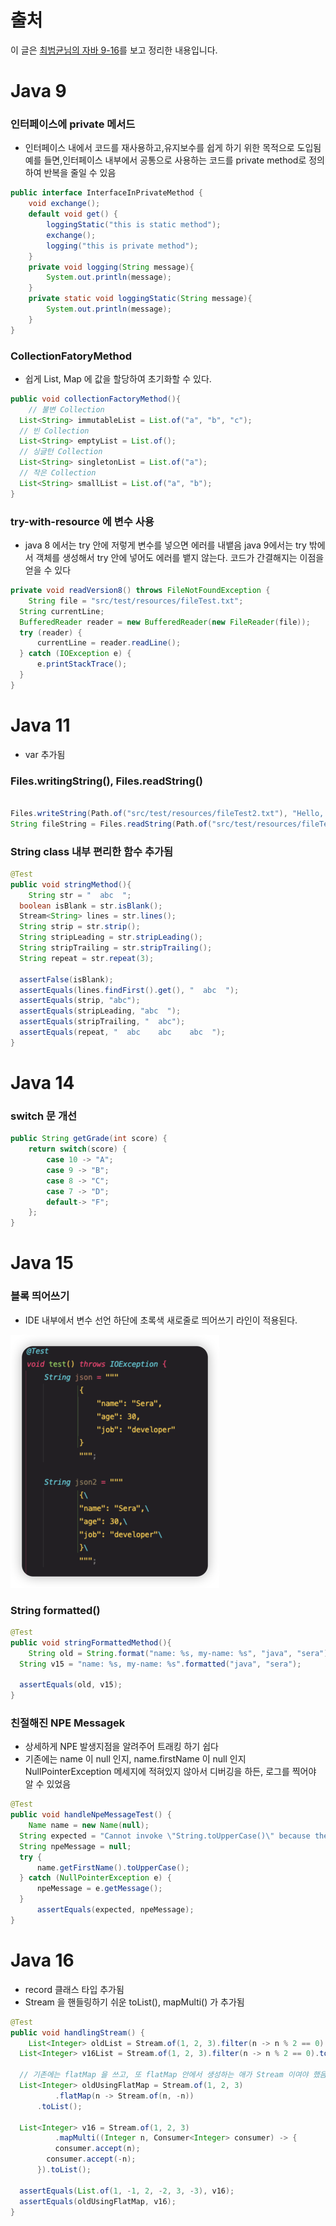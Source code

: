 # 출처

이 글은 [최범균님의 자바 9-16](https://www.youtube.com/watch?v=7SlDdzVk6GE&t=0s)를 보고 정리한 내용입니다.

# Java 9

### 인터페이스에 private 메서드

- 인터페이스 내에서 코드를 재사용하고,유지보수를 쉽게 하기 위한 목적으로 도입됨
  예를 들면,인터페이스 내부에서 공통으로 사용하는 코드를 private method로 정의하여 반복을 줄일 수 있음

```java
public interface InterfaceInPrivateMethod {
    void exchange();
    default void get() {
        loggingStatic("this is static method");
        exchange();
        logging("this is private method");
    }
    private void logging(String message){
        System.out.println(message);
    }
    private static void loggingStatic(String message){
        System.out.println(message);
    }
}
```

### CollectionFatoryMethod

- 쉽게 List, Map 에 값을 할당하여 초기화할 수 있다.

```java
public void collectionFactoryMethod(){
	// 불변 Collection
  List<String> immutableList = List.of("a", "b", "c");
  // 빈 Collection
  List<String> emptyList = List.of();
  // 싱글턴 Collection
  List<String> singletonList = List.of("a");
  // 작은 Collection
  List<String> smallList = List.of("a", "b");
}
```

### try-with-resource 에 변수 사용

- java 8 에서는 try 안에 저렇게 변수를 넣으면 에러를 내뱉음 java 9에서는 try 밖에서 객체를 생성해서 try 안에 넣어도 에러를 뱉지 않는다. 코드가 간결해지는 이점을 얻을 수 있다

```java
private void readVersion8() throws FileNotFoundException {
	String file = "src/test/resources/fileTest.txt";
  String currentLine;
  BufferedReader reader = new BufferedReader(new FileReader(file));
  try (reader) {
	  currentLine = reader.readLine();
  } catch (IOException e) {
	  e.printStackTrace();
  }
}
```

# Java 11

- var 추가됨

### Files.writingString(), Files.readString()

```java

Files.writeString(Path.of("src/test/resources/fileTest2.txt"), "Hello, world Sera!!");
String fileString = Files.readString(Path.of("src/test/resources/fileTest2.txt"));
```

### String class 내부 편리한 함수 추가됨

```java
@Test
public void stringMethod(){
	String str = "  abc  ";
  boolean isBlank = str.isBlank();
  Stream<String> lines = str.lines();
  String strip = str.strip();
  String stripLeading = str.stripLeading();
  String stripTrailing = str.stripTrailing();
  String repeat = str.repeat(3);

  assertFalse(isBlank);
  assertEquals(lines.findFirst().get(), "  abc  ");
  assertEquals(strip, "abc");
  assertEquals(stripLeading, "abc  ");
  assertEquals(stripTrailing, "  abc");
  assertEquals(repeat, "  abc    abc    abc  ");
}
```

# Java 14

### switch 문 개선

```java
public String getGrade(int score) {
	return switch(score) {
		case 10 -> "A";
		case 9 -> "B";
		case 8 -> "C";
		case 7 -> "D";
		default-> "F";
    };
}
```

# Java 15

### 블록 띄어쓰기

- IDE 내부에서 변수 선언 하단에 초록색 새로줄로 띄어쓰기 라인이 적용된다.

![TextBlock](../../resources/textblock_example.png)

### String formatted()

```java
@Test
public void stringFormattedMethod(){
	String old = String.format("name: %s, my-name: %s", "java", "sera");
  String v15 = "name: %s, my-name: %s".formatted("java", "sera");

  assertEquals(old, v15);
}
```

### 친절해진 NPE Messagek

- 상세하게 NPE 발생지점을 알려주어 트래킹 하기 쉽다
- 기존에는 name 이 null 인지, name.firstName 이 null 인지 NullPointerException 메세지에 적혀있지 않아서 디버깅을 하든, 로그를 찍어야 알 수 있었음

```java
@Test
public void handleNpeMessageTest() {
	Name name = new Name(null);
  String expected = "Cannot invoke \"String.toUpperCase()\" because the return value of \"version.version15.HandlingNPE$Name.getFirstName()\" is null";
  String npeMessage = null;
  try {
	  name.getFirstName().toUpperCase();
  } catch (NullPointerException e) {
	  npeMessage = e.getMessage();
  }
	  assertEquals(expected, npeMessage);
}
```

# Java 16

- record 클래스 타입 추가됨
- Stream 을 핸들링하기 쉬운 toList(), mapMulti() 가 추가됨

```java
@Test
public void handlingStream() {
	List<Integer> oldList = Stream.of(1, 2, 3).filter(n -> n % 2 == 0).collect(Collectors.toList());
  List<Integer> v16List = Stream.of(1, 2, 3).filter(n -> n % 2 == 0).toList();

  // 기존에는 flatMap 을 쓰고, 또 flatMap 안에서 생성하는 애가 Stream 이여야 했음
  List<Integer> oldUsingFlatMap = Stream.of(1, 2, 3)
		  .flatMap(n -> Stream.of(n, -n))
      .toList();

  List<Integer> v16 = Stream.of(1, 2, 3)
		  .mapMulti((Integer n, Consumer<Integer> consumer) -> {
	      consumer.accept(n);
        consumer.accept(-n);
      }).toList();

  assertEquals(List.of(1, -1, 2, -2, 3, -3), v16);
  assertEquals(oldUsingFlatMap, v16);
}
```